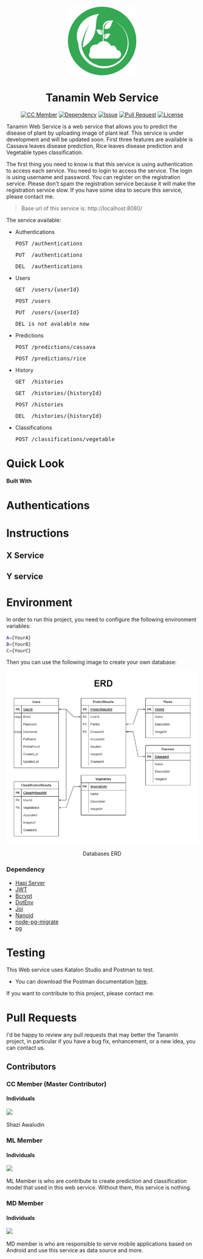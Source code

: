 <p align="center">
  <img src="image/TanamIn.png" alt="Konva logo" height="180" />
</p>

<h1 align="center">Tanamin Web Service</h1>

<center>

[![CC Member](https://img.shields.io/github/contributors/Bangkit-Capstone-Project/Cloud_computing?color=blue)](#cc-member)
[![Dependency](https://img.shields.io/node/v/@hapi/hapi)](#dependency)
[![Issue](https://img.shields.io/github/issues/Bangkit-Capstone-Project/Cloud_computing)](https://github.com/Bangkit-Capstone-Project/Cloud_computing/issues)
[![Pull Request](https://img.shields.io/github/issues-pr/Bangkit-Capstone-Project/Cloud_computing)](https://github.com/Bangkit-Capstone-Project/Cloud_computing/pulls)
[![License](https://img.shields.io/github/license/Bangkit-Capstone-Project/Cloud_computing?color=blue)](https://github.com/Bangkit-Capstone-Project/Cloud_computing/blob/master/LICENSE)

</center>

Tanamin Web Service is a web service that allows you to predict the disease of plant by uploading image of plant leaf. This service is under development and will be updated soon. First three features are available is Cassava leaves disease prediction, Rice leaves disease prediction and Vegetable types classification.

The first thing you need to know is that this service is using authentication to access each service. You need to login to access the service. The login is using username and password. You can register on the registration service. Please don't spam the registration service because it will make the registration service slow. If you have some idea to secure this service, please contact me.

> Base url of this service is: http://localhost:8080/

The service available:

- Authentications
  <pre>POST /authentications</pre>
  <pre>PUT  /authentications</pre>
  <pre>DEL  /authentications</pre>

- Users
  <pre>GET  /users/{userId}</pre>
  <pre>POST /users</pre>
  <pre>PUT  /users/{userId}</pre>
  <pre>DEL is not avalable now</pre>

- Predictions
  <pre>POST /predictions/cassava</pre>
  <pre>POST /predictions/rice</pre>

- History
  <pre>GET  /histories</pre>
  <pre>GET  /histories/{historyId}</pre>
  <pre>POST /histories</pre>
  <pre>DEL  /histories/{historyId}</pre>

- Classifications
  <pre>POST /classifications/vegetable</pre>

# Quick Look

#### Built With

# Authentications

# Instructions

## X Service

## Y service

# Environment

In order to run this project, you need to configure the following environment variables:

```bash
A={YourA}
B={YourB}
C={YourC}

```

Then you can use the following image to create your own database:

<a href="">
  <img src="image/Tanamin%20Diagram-ERD.drawio.png" />
</a>

<p align="center">Databases ERD</p>


### Dependency

* [Hapi Server](https://www.npmjs.com/package/@hapi/hapi)
* [JWT](https://www.npmjs.com/package/@hapi/jwt)
* [Bcrypt](https://www.npmjs.com/package/bcrypt)
* [DotEnv](https://www.npmjs.com/package/dotenv)
* [Joi](https://www.npmjs.com/package/joi)
* [Nanoid](https://www.npmjs.com/package/nanoid)
* [node-pg-migrate](https://www.npmjs.com/package/node-pg-migrate)
* [pg](https://www.npmjs.com/package/pg)

# Testing

This Web service uses Katalon Studio and Postman to test.

- You can download the Postman documentation [here](https://www.getpostman.com/docs/).

If you want to contribute to this project, please contact me.

# Pull Requests

I'd be happy to review any pull requests that may better the TanamIn project, in particular if you have a bug fix, enhancement, or a new idea, you can contact us.

## Contributors

### CC Member (Master Contributor)

#### Individuals

<a href="https://github.com/Bangkit-Capstone-Project/Cloud_computing/graphs/contributors">
  <img src="https://contrib.rocks/image?repo=Bangkit-Capstone-Project/Cloud_computing" />
</a>

<p>Shazi Awaludin</p>

### ML Member
#### Individuals
<a href="https://github.com/Bangkit-Capstone-Project/ML_Structuring_Model/graphs/contributors">
  <img src="https://contrib.rocks/image?repo=Bangkit-Capstone-Project/ML_Structuring_Model" />
</a>
<p>ML Member is who are contribute to create prediction and classification model that used in this web service. Without them, this service is nothing.</p>

### MD Member
#### Individuals
<a href="https://github.com/Bangkit-Capstone-Project/MobileDev_AppsProject/graphs/contributors">
  <img src="https://contrib.rocks/image?repo=Bangkit-Capstone-Project/MobileDev_AppsProject" />
</a>
<p>MD member is who are responsible to serve mobile applications based on Android and use this service as data source and more.</p>
